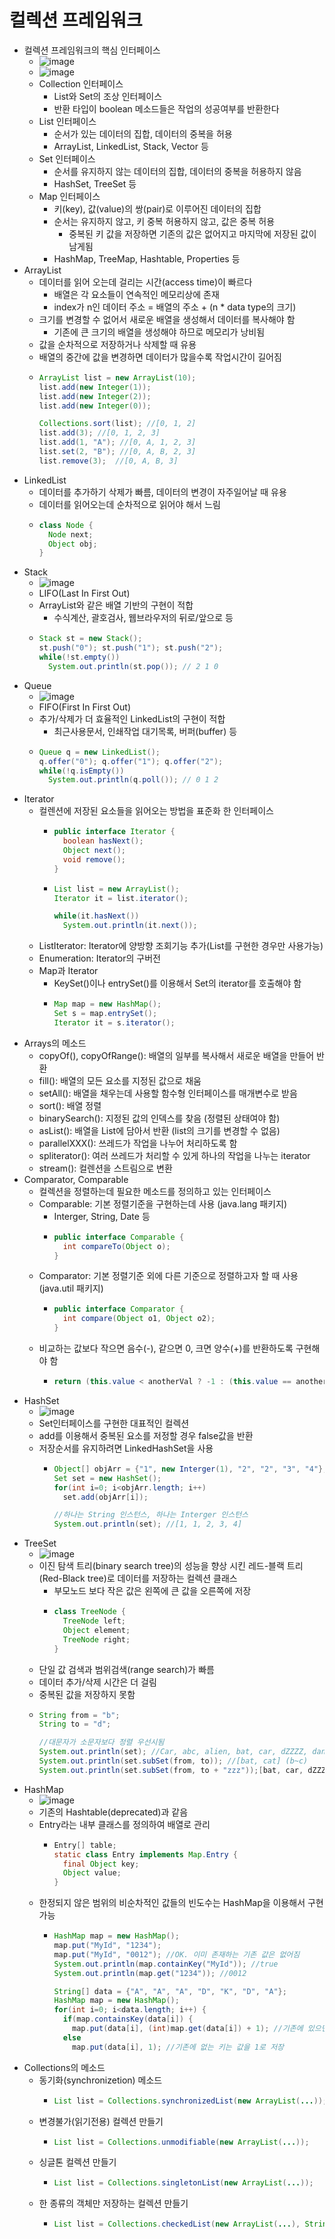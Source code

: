 # 컬렉션 프레임워크

- 컬렉션 프레임워크의 핵심 인터페이스
  - ![image](https://user-images.githubusercontent.com/15611500/209905433-8739ddb3-b652-4602-abd4-fb7f68c1a4e8.png)
  - ![image](https://user-images.githubusercontent.com/15611500/209905441-db830c5f-cec4-4d61-a2bc-8e3524e2e7be.png)
  - Collection 인터페이스
    - List와 Set의 조상 인터페이스
    - 반환 타입이 boolean 메소드들은 작업의 성공여부를 반환한다
  - List 인터페이스
    - 순서가 있는 데이터의 집합, 데이터의 중복을 허용
    - ArrayList, LinkedList, Stack, Vector 등
  - Set 인터페이스
    - 순서를 유지하지 않는 데이터의 집합, 데이터의 중복을 허용하지 않음
    - HashSet, TreeSet 등
  - Map 인터페이스
    - 키(key), 값(value)의 쌍(pair)로 이루어진 데이터의 집합
    - 순서는 유지하지 않고, 키 중복 허용하지 않고, 값은 중복 허용
      - 중복된 키 값을 저장하면 기존의 값은 없어지고 마지막에 저장된 값이 남게됨
    - HashMap, TreeMap, Hashtable, Properties 등
- ArrayList
  - 데이터를 읽어 오는데 걸리는 시간(access time)이 빠르다
    - 배열은 각 요소들이 연속적인 메모리상에 존재
    - index가 n인 데이터 주소 = 배열의 주소 + (n * data type의 크기)
  - 크기를 변경할 수 없어서 새로운 배열을 생성해서 데이터를 복사해야 함
    - 기존에 큰 크기의 배열을 생성해야 하므로 메모리가 낭비됨
  - 값을 순차적으로 저장하거나 삭제할 때 유용
  - 배열의 중간에 값을 변경하면 데이터가 많을수록 작업시간이 길어짐
  - ```java
    ArrayList list = new ArrayList(10);
    list.add(new Integer(1));
    list.add(new Integer(2));
    list.add(new Integer(0));
    
    Collections.sort(list); //[0, 1, 2]
    list.add(3); //[0, 1, 2, 3]
    list.add(1, "A"); //[0, A, 1, 2, 3]
    list.set(2, "B"); //[0, A, B, 2, 3]
    list.remove(3);  //[0, A, B, 3]
    ```
- LinkedList
  - 데이터를 추가하기 삭제가 빠름, 데이터의 변경이 자주일어날 때 유용
  - 데이터를 읽어오는데 순차적으로 읽어야 해서 느림
  - ```java
    class Node {
      Node next;
      Object obj;
    }
    ```
- Stack
  - ![image](https://user-images.githubusercontent.com/15611500/209905370-9d820119-029a-4cd5-b243-6cdbbcb35cb1.png)
  - LIFO(Last In First Out)
  - ArrayList와 같은 배열 기반의 구현이 적합
    - 수식계산, 괄호검사, 웹브라우저의 뒤로/앞으로 등
  - ```java
    Stack st = new Stack();
    st.push("0"); st.push("1"); st.push("2");
    while(!st.empty())
      System.out.println(st.pop()); // 2 1 0 
    ```
- Queue
  - ![image](https://user-images.githubusercontent.com/15611500/209905383-40d9b3ea-812f-4eca-8aa8-0c6e85021eaa.png)
  - FIFO(First In First Out)
  - 추가/삭제가 더 효율적인 LinkedList의 구현이 적합
    - 최근사용문서, 인쇄작업 대기목록, 버퍼(buffer) 등
  - ```java
    Queue q = new LinkedList();
    q.offer("0"); q.offer("1"); q.offer("2"); 
    while(!q.isEmpty())
      System.out.println(q.poll()); // 0 1 2 
    ```
- Iterator
  - 컬렌션에 저장된 요소들을 읽어오는 방법을 표준화 한 인터페이스
    - ```java
      public interface Iterator {
        boolean hasNext();
        Object next();
        void remove();
      }
      ```
    - ```java
      List list = new ArrayList();
      Iterator it = list.iterator();
      
      while(it.hasNext())
        System.out.println(it.next());
      ```
  - ListIterator: Iterator에 양방향 조회기능 추가(List를 구현한 경우만 사용가능)
  - Enumeration: Iterator의 구버전
  - Map과 Iterator
    - KeySet()이나 entrySet()를 이용해서 Set의 iterator를 호출해야 함
    - ```java
      Map map = new HashMap();
      Set s = map.entrySet();
      Iterator it = s.iterator();
      ```
- Arrays의 메소드
  - copyOf(), copyOfRange(): 배열의 일부를 복사해서 새로운 배열을 만들어 반환
  - fill(): 배열의 모든 요소를 지정된 값으로 채움
  - setAll(): 배열을 채우는데 사용할 함수형 인터페이스를 매개변수로 받음
  - sort(): 배열 정렬
  - binarySearch(): 지정된 값의 인덱스를 찾음 (정렬된 상태여야 함)
  - asList(): 배열을 List에 담아서 반환 (list의 크기를 변경할 수 없음)
  - parallelXXX(): 쓰레드가 작업을 나누어 처리하도록 함
  - spliterator(): 여러 쓰레드가 처리할 수 있게 하나의 작업을 나누는 iterator
  - stream(): 컬렌션을 스트림으로 변환
- Comparator, Comparable
  - 컬렉션을 정렬하는데 필요한 메소드를 정의하고 있는 인터페이스
  - Comparable: 기본 정렬기준을 구현하는데 사용 (java.lang 패키지)
    - Interger, String, Date 등 
    - ```java
      public interface Comparable {
        int compareTo(Object o);
      }
      ```
  - Comparator: 기본 정렬기준 외에 다른 기준으로 정렬하고자 할 때 사용 (java.util 패키지)
    - ```java
      public interface Comparator {
        int compare(Object o1, Object o2);
      }
      ```
  - 비교하는 값보다 작으면 음수(-), 같으면 0, 크면 양수(+)를 반환하도록 구현해야 함
    - ```java
      return (this.value < anotherVal ? -1 : (this.value == anotherVal ? 0 : 1));
      ```
- HashSet
  - ![image](https://user-images.githubusercontent.com/15611500/209905394-bfce2558-2e65-4f17-a531-026ce7b8cb1f.png)
  - Set인터페이스를 구현한 대표적인 컬렉션
  - add를 이용해서 중복된 요소를 저정할 경우 false값을 반환
  - 저장순서를 유지하려면 LinkedHashSet을 사용
    - ```java
      Object[] objArr = {"1", new Interger(1), "2", "2", "3", "4"};
      Set set = new HashSet();
      for(int i=0; i<objArr.length; i++)
        set.add(objArr[i]);
    
      //하나는 String 인스턴스, 하나는 Interger 인스턴스
      System.out.println(set); //[1, 1, 2, 3, 4]
      ```
- TreeSet
  - ![image](https://user-images.githubusercontent.com/15611500/209905407-3d62c593-db72-4626-a7ab-a7bf111ecdb3.png)
  - 이진 탐색 트리(binary search tree)의 성능을 향상 시킨 레드-블랙 트리(Red-Black tree)로 데이터를 저장하는 컬렉션 클래스
    - 부모노드 보다 작은 값은 왼쪽에 큰 값을 오른쪽에 저장
    - ```java
      class TreeNode {
        TreeNode left;
        Object element;
        TreeNode right;
      }
      ```
  - 단일 값 검색과 범위검색(range search)가 빠름
  - 데이터 추가/삭제 시간은 더 걸림
  - 중복된 값을 저장하지 못함
  - ```java
    String from = "b";
    String to = "d";
    
    //대문자가 소문자보다 정렬 우선시됨
    System.out.println(set); //Car, abc, alien, bat, car, dZZZZ, dance, disc, dzzzz, elephant
    System.out.println(set.subSet(from, to)); //[bat, cat] (b~c)
    System.out.println(set.subSet(from, to + "zzz"));[bat, car, dZZZZ, dance, disc] (b~d)
    ```
- HashMap
  - ![image](https://user-images.githubusercontent.com/15611500/209905419-c4e3952a-86d9-425f-8d20-b0eb7ef6083f.png)
  - 기존의 Hashtable(deprecated)과 같음
  - Entry라는 내부 클래스를 정의하여 배열로 관리
    - ```java
      Entry[] table;
      static class Entry implements Map.Entry {
        final Object key;
        Object value;
      }
      ```
  - 한정되지 않은 범위의 비순차적인 값들의 빈도수는 HashMap을 이용해서 구현 가능
    - ```java
      HashMap map = new HashMap();
      map.put("MyId", "1234");
      map.put("MyId", "0012"); //OK. 이미 존재하는 기존 값은 없어짐
      System.out.println(map.containKey("MyId")); //true
      System.out.println(map.get("1234")); //0012
      
      String[] data = {"A", "A", "A", "D", "K", "D", "A"};
      HashMap map = new HashMap();
      for(int i=0; i<data.length; i++) {
        if(map.containsKey(data[i]) {
          map.put(data[i], (int)map.get(data[i]) + 1); //기존에 있으면 1을 더해서 저장
        else
          map.put(data[i], 1); //기존에 없는 키는 값을 1로 저장
      ```
- Collections의 메소드
  - 동기화(synchronizetion) 메소드
    - ```java
      List list = Collections.synchronizedList(new ArrayList(...));
      ```
  - 변경불가(읽기전용) 컬렉션 만들기
    - ```java
      List list = Collections.unmodifiable(new ArrayList(...));
      ```
  - 싱글톤 컬렉션 만들기
    - ```java
      List list = Collections.singletonList(new ArrayList(...));
      ```
  - 한 종류의 객체만 저장하는 컬렉션 만들기
    - ```java
      List list = Collections.checkedList(new ArrayList(...), String.class);
      ```
